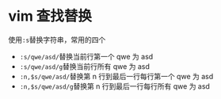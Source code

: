 # vim 查找替换

使用`:s`替换字符串，常用的四个

- `:s/qwe/asd/`替换当前行第一个 qwe 为 asd
- `:s/qwe/asd/g`替换当前行所有 qwe 为 asd
- `:n,$s/qwe/asd/`替换第 n 行到最后一行每行第一个 qwe 为 asd
- `:n,$s/qwe/asd/g`替换第 n 行到最后一行每行所有 qwe 为 asd
